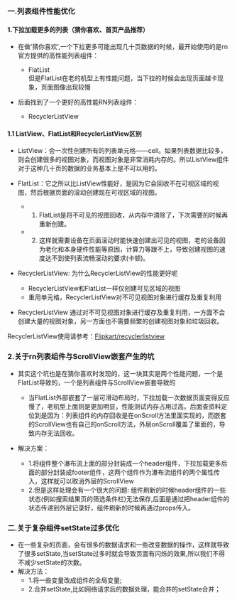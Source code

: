 ### 一.列表组件性能优化
#### 1.下拉加载更多的列表（猜你喜欢、首页产品推荐）
 * 在做'猜你喜欢',一个下拉更多可能出现几十页数据的时候，最开始使用的是rn官方提供的高性能列表组件：
   - FlatList  
 但是FlatList在老的机型上有性能问题，当下拉的时候会出现页面越卡现象，页面图像出现较慢

 * 后面找到了一个更好的高性能RN列表组件： 
   - RecyclerListView
#### 1.1 ListView、FlatList和RecyclerListView区别
 * ListView：会一次性创建所有的列表单元格——cell。如果列表数据比较多，则会创建很多的视图对象，而视图对象是非常消耗内存的。所以ListView组件对于这种几十页的数据的业务基本上是不可以用的。


 * FlatList：它之所以比ListView性能好，是因为它会回收不在可视区域的视图，然后根据页面的滚动创建现在可视区域的视图。
   - 1) FlatList是将不可见的视图回收，从内存中清除了，下次需要的时候再重新创建。
   - 2) 这样就需要设备在页面滚动时能快速创建出可见的视图，老的设备因为老化和本身硬件性能等原因，计算力等跟不上，导致创建视图的速度达不到使列表流畅滚动的要求(卡顿)。


 * RecyclerListView: 为什么RecyclerListView的性能更好呢
   - RecyclerListView和FlatList一样仅创建可见区域的视图
   - 重用单元格，RecyclerListView对不可见视图对象进行缓存及重复利用

 * RecyclerListView 通过对不可见视图对象进行缓存及重复利用，一方面不会创建大量的视图对象，另一方面也不需要频繁的创建视图对象和垃圾回收。

RecyclerListView使用请参考：[Flipkart/recyclerlistview](https://github.com/Flipkart/recyclerlistview/blob/afd7d80c13bad68ddbb60849ccda47ccef3ecda2/src/core/RecyclerListView.tsx#L488-L566)

### 2.关于rn列表组件与ScrollView嵌套产生的坑
 * 其实这个坑也是在猜你喜欢时发现的，这一块其实是两个性能问题，一个是FlatList导致的，一个是列表组件与ScrollView嵌套导致的
   - 当FlatList外部嵌套了一层可滑动布局时，下拉加载一次数据页面变得反应慢了，老机型上面则是更加明显，性能测试内存占用过高。后面查资料定位到是因为：列表组件的内存回收是在onScroll方法里面实现的，而嵌套的ScrollView也有自己的onScroll方法，外层onScroll覆盖了里面的，导致内存无法回收。

 * 解决方案：
   - 1.将组件整个瀑布流上面的部分封装成一个header组件，下拉加载更多后面的部分封装成footer组件，这两个组件作为瀑布流组件的两个属性传入，这样就可以取消外层的ScrollView
   - 2.但是这样处理会有一个很大的问题: 组件刷新的时候header组件的一些状态(例如搜索结果页的筛选条件栏)无法保存,后面是通过把header组件的状态传递到外层记录好，组件刷新的时候再通过props传入。

### 二.关于复杂组件setState过多优化
 * 在一些复杂的页面，会有很多的数据请求和一些改变数据的操作，这样就导致了很多setState,当setState过多时就会导致页面有闪烁的效果,所以我们不得不减少setState的次数。
 * 解决方法：
   - 1.将一些变量改成组件的全局变量;
   - 2.合并setState,比如网络请求后的数据处理，能合并的setState合并；


